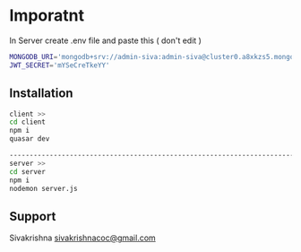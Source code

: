# Imporatnt
In Server create .env file and paste this ( don't edit )

```bash
MONGODB_URI='mongodb+srv://admin-siva:admin-siva@cluster0.a8xkzs5.mongodb.net/?retryWrites=true&w=majority'
JWT_SECRET='mYSeCreTkeYY'
```



## Installation

```bash
client >> 
cd client
npm i
quasar dev

------------------------------------------------------------------------------
server >>
cd server
npm i
nodemon server.js
```


## Support

Sivakrishna <sivakrishnacoc@gmail.com>
